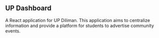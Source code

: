 ## UP Dashboard

A React application for UP Diliman. This application aims to centralize information and provide a platform for students to advertise community events.
